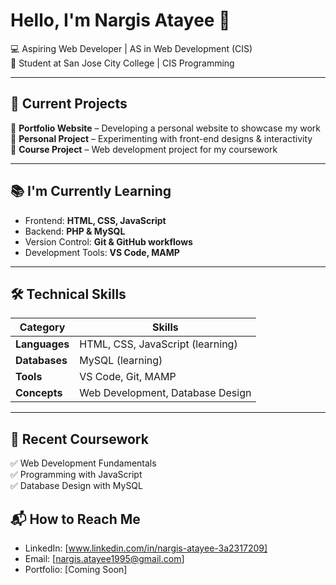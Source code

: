 # Hello, I'm Nargis Atayee 👋  
💻 Aspiring Web Developer | AS in Web Development (CIS)  
📍 Student at San Jose City College | CIS Programming  

---

## 🚀 Current Projects  
🔹 **Portfolio Website** – Developing a personal website to showcase my work  
🔹 **Personal Project** – Experimenting with front-end designs & interactivity  
🔹 **Course Project** – Web development project for my coursework  

---

## 📚 I'm Currently Learning  
- Frontend: **HTML, CSS, JavaScript**  
- Backend: **PHP & MySQL**  
- Version Control: **Git & GitHub workflows**  
- Development Tools: **VS Code, MAMP**  

---

## 🛠️ Technical Skills  
| **Category**   | **Skills**  |  
|---------------|------------|  
| **Languages** | HTML, CSS, JavaScript (learning) |  
| **Databases** | MySQL (learning) |  
| **Tools**     | VS Code, Git, MAMP |  
| **Concepts**  | Web Development, Database Design |  

---

## 🎯 Recent Coursework  
✅ Web Development Fundamentals  
✅ Programming with JavaScript  
✅ Database Design with MySQL 

## 📬 How to Reach Me  
- LinkedIn: [www.linkedin.com/in/nargis-atayee-3a2317209]
- Email: [nargis.atayee1995@gmail.com]
- Portfolio: [Coming Soon]
